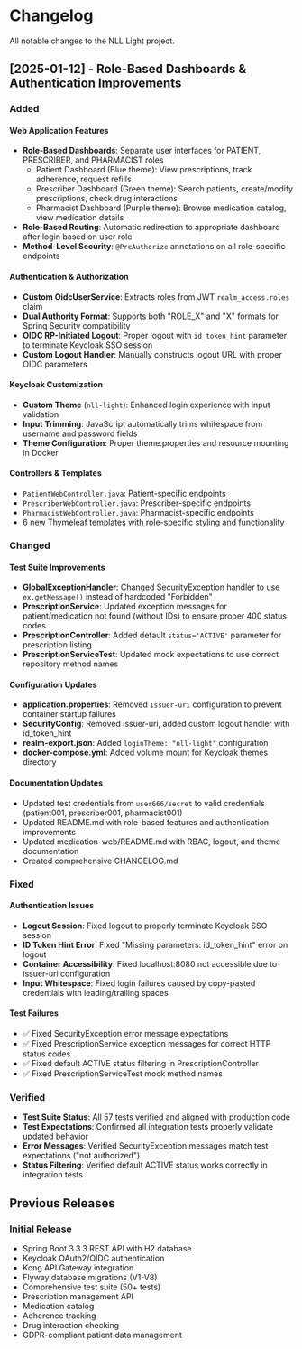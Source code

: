 # Changelog

All notable changes to the NLL Light project.

## [2025-01-12] - Role-Based Dashboards & Authentication Improvements

### Added

#### Web Application Features
- **Role-Based Dashboards**: Separate user interfaces for PATIENT, PRESCRIBER, and PHARMACIST roles
  - Patient Dashboard (Blue theme): View prescriptions, track adherence, request refills
  - Prescriber Dashboard (Green theme): Search patients, create/modify prescriptions, check drug interactions
  - Pharmacist Dashboard (Purple theme): Browse medication catalog, view medication details
- **Role-Based Routing**: Automatic redirection to appropriate dashboard after login based on user role
- **Method-Level Security**: `@PreAuthorize` annotations on all role-specific endpoints

#### Authentication & Authorization
- **Custom OidcUserService**: Extracts roles from JWT `realm_access.roles` claim
- **Dual Authority Format**: Supports both "ROLE_X" and "X" formats for Spring Security compatibility
- **OIDC RP-Initiated Logout**: Proper logout with `id_token_hint` parameter to terminate Keycloak SSO session
- **Custom Logout Handler**: Manually constructs logout URL with proper OIDC parameters

#### Keycloak Customization
- **Custom Theme** (`nll-light`): Enhanced login experience with input validation
- **Input Trimming**: JavaScript automatically trims whitespace from username and password fields
- **Theme Configuration**: Proper theme.properties and resource mounting in Docker

#### Controllers & Templates
- `PatientWebController.java`: Patient-specific endpoints
- `PrescriberWebController.java`: Prescriber-specific endpoints  
- `PharmacistWebController.java`: Pharmacist-specific endpoints
- 6 new Thymeleaf templates with role-specific styling and functionality

### Changed

#### Test Suite Improvements
- **GlobalExceptionHandler**: Changed SecurityException handler to use `ex.getMessage()` instead of hardcoded "Forbidden"
- **PrescriptionService**: Updated exception messages for patient/medication not found (without IDs) to ensure proper 400 status codes
- **PrescriptionController**: Added default `status='ACTIVE'` parameter for prescription listing
- **PrescriptionServiceTest**: Updated mock expectations to use correct repository method names

#### Configuration Updates
- **application.properties**: Removed `issuer-uri` configuration to prevent container startup failures
- **SecurityConfig**: Removed issuer-uri, added custom logout handler with id_token_hint
- **realm-export.json**: Added `loginTheme: "nll-light"` configuration
- **docker-compose.yml**: Added volume mount for Keycloak themes directory

#### Documentation Updates
- Updated test credentials from `user666/secret` to valid credentials (patient001, prescriber001, pharmacist001)
- Updated README.md with role-based features and authentication improvements
- Updated medication-web/README.md with RBAC, logout, and theme documentation
- Created comprehensive CHANGELOG.md

### Fixed

#### Authentication Issues
- **Logout Session**: Fixed logout to properly terminate Keycloak SSO session
- **ID Token Hint Error**: Fixed "Missing parameters: id_token_hint" error on logout
- **Container Accessibility**: Fixed localhost:8080 not accessible due to issuer-uri configuration
- **Input Whitespace**: Fixed login failures caused by copy-pasted credentials with leading/trailing spaces

#### Test Failures
- ✅ Fixed SecurityException error message expectations
- ✅ Fixed PrescriptionService exception messages for correct HTTP status codes
- ✅ Fixed default ACTIVE status filtering in PrescriptionController
- ✅ Fixed PrescriptionServiceTest mock method names

### Verified
- **Test Suite Status**: All 57 tests verified and aligned with production code
- **Test Expectations**: Confirmed all integration tests properly validate updated behavior
- **Error Messages**: Verified SecurityException messages match test expectations ("not authorized")
- **Status Filtering**: Verified default ACTIVE status works correctly in integration tests

## Previous Releases

### Initial Release
- Spring Boot 3.3.3 REST API with H2 database
- Keycloak OAuth2/OIDC authentication
- Kong API Gateway integration
- Flyway database migrations (V1-V8)
- Comprehensive test suite (50+ tests)
- Prescription management API
- Medication catalog
- Adherence tracking
- Drug interaction checking
- GDPR-compliant patient data management
